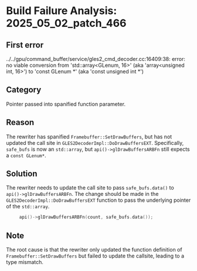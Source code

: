 # Build Failure Analysis: 2025_05_02_patch_466

## First error

../../gpu/command_buffer/service/gles2_cmd_decoder.cc:16409:38: error: no viable conversion from 'std::array<GLenum, 16>' (aka 'array<unsigned int, 16>') to 'const GLenum *' (aka 'const unsigned int *')

## Category
Pointer passed into spanified function parameter.

## Reason
The rewriter has spanified `Framebuffer::SetDrawBuffers`, but has not updated the call site in `GLES2DecoderImpl::DoDrawBuffersEXT`. Specifically, `safe_bufs` is now an `std::array`, but `api()->glDrawBuffersARBFn` still expects a `const GLenum*`.

## Solution
The rewriter needs to update the call site to pass `safe_bufs.data()` to `api()->glDrawBuffersARBFn`.  The change should be made in the `GLES2DecoderImpl::DoDrawBuffersEXT` function to pass the underlying pointer of the `std::array`.
```cpp
     api()->glDrawBuffersARBFn(count, safe_bufs.data());
```

## Note
The root cause is that the rewriter only updated the function definition of `Framebuffer::SetDrawBuffers` but failed to update the callsite, leading to a type mismatch.